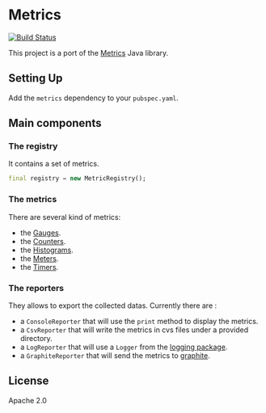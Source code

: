 # Metrics

[![Build Status](https://travis-ci.org/a14n/dart-metrics.svg)](https://travis-ci.org/a14n/dart-metrics)

This project is a port of the [Metrics](https://dropwizard.github.io/metrics/) Java library.

## Setting Up

Add the `metrics` dependency to your `pubspec.yaml`.

## Main components

### The registry

It contains a set of metrics.

```dart
final registry = new MetricRegistry();
```

### The metrics

There are several kind of metrics:

- the [Gauges](https://dropwizard.github.io/metrics/3.1.0/getting-started/#gauges).
- the [Counters](https://dropwizard.github.io/metrics/3.1.0/getting-started/#counters).
- the [Histograms](https://dropwizard.github.io/metrics/3.1.0/getting-started/#histograms).
- the [Meters](https://dropwizard.github.io/metrics/3.1.0/getting-started/#meters).
- the [Timers](https://dropwizard.github.io/metrics/3.1.0/getting-started/#timers).

### The reporters

They allows to export the collected datas. Currently there are :

- a `ConsoleReporter` that will use the `print` method to display the metrics.
- a `CsvReporter` that will write the metrics in cvs files under a provided directory.
- a `LogReporter` that will use a `Logger` from the [logging package](https://pub.dartlang.org/packages/logging).
- a `GraphiteReporter` that will send the metrics to [graphite](http://graphite.wikidot.com/).

## License
Apache 2.0

